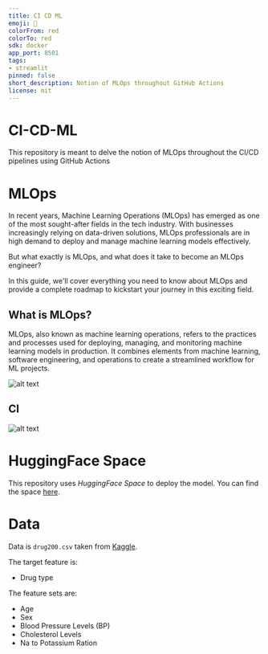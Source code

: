```yaml
---
title: CI CD ML
emoji: 🚀
colorFrom: red
colorTo: red
sdk: docker
app_port: 8501
tags:
- streamlit
pinned: false
short_description: Notion of MLOps throughout GitHub Actions
license: mit
---
```



# CI-CD-ML
This repository is meant to delve the notion of MLOps throughout the CI/CD pipelines using GitHub Actions

# MLOps
In recent years, Machine Learning Operations (MLOps) has emerged as one of the most sought-after fields in the tech industry. With businesses increasingly relying on data-driven solutions, MLOps professionals are in high demand to deploy and manage machine learning models effectively.

But what exactly is MLOps, and what does it take to become an MLOps engineer?

In this guide, we'll cover everything you need to know about MLOps and provide a complete roadmap to kickstart your journey in this exciting field.

## What is MLOps?
MLOps, also known as machine learning operations, refers to the practices and processes used for deploying, managing, and monitoring machine learning models in production. It combines elements from machine learning, software engineering, and operations to create a streamlined workflow for ML projects.

![alt text](image.png)

## CI

![alt text](image-1.png)

# HuggingFace Space
This repository uses *HuggingFace Space* to deploy the model. You can find the space [here](https://huggingface.co/spaces/abdelrahman-gaber/CI-CD-ML).

# Data
Data is `drug200.csv` taken from [Kaggle](https://www.kaggle.com/datasets/prathamtripathi/drug-classification).

The target feature is:
- Drug type

The feature sets are:

- Age
- Sex
- Blood Pressure Levels (BP)
- Cholesterol Levels
- Na to Potassium Ration
